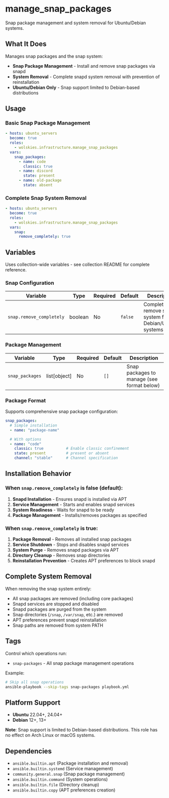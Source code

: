 # manage_snap_packages

Snap package management and system removal for Ubuntu/Debian systems.

## What It Does

Manages snap packages and the snap system:
- **Snap Package Management** - Install and remove snap packages via snapd
- **System Removal** - Complete snapd system removal with prevention of reinstallation
- **Ubuntu/Debian Only** - Snap support limited to Debian-based distributions

## Usage

### Basic Snap Package Management
```yaml
- hosts: ubuntu_servers
  become: true
  roles:
    - wolskies.infrastructure.manage_snap_packages
  vars:
    snap_packages:
      - name: code
        classic: true
      - name: discord
        state: present
      - name: old-package
        state: absent
```

### Complete Snap System Removal
```yaml
- hosts: ubuntu_servers
  become: true
  roles:
    - wolskies.infrastructure.manage_snap_packages
  vars:
    snap:
      remove_completely: true
```

## Variables

Uses collection-wide variables - see collection README for complete reference.

### Snap Configuration
| Variable | Type | Required | Default | Description |
| -------- | ---- | -------- | ------- | ----------- |
| `snap.remove_completely` | boolean | No | `false` | Completely remove snapd system from Debian/Ubuntu systems |

### Package Management
| Variable | Type | Required | Default | Description |
| -------- | ---- | -------- | ------- | ----------- |
| `snap_packages` | list[object] | No | `[]` | Snap packages to manage (see format below) |

### Package Format
Supports comprehensive snap package configuration:
```yaml
snap_packages:
  # Simple installation
  - name: "package-name"

  # With options
  - name: "code"
    classic: true          # Enable classic confinement
    state: present         # present or absent
    channel: "stable"      # Channel specification
```

## Installation Behavior

### When `snap.remove_completely` is false (default):
1. **Snapd Installation** - Ensures snapd is installed via APT
2. **Service Management** - Starts and enables snapd services
3. **System Readiness** - Waits for snapd to be ready
4. **Package Management** - Installs/removes packages as specified

### When `snap.remove_completely` is true:
1. **Package Removal** - Removes all installed snap packages
2. **Service Shutdown** - Stops and disables snapd services
3. **System Purge** - Removes snapd packages via APT
4. **Directory Cleanup** - Removes snap directories
5. **Reinstallation Prevention** - Creates APT preferences to block snapd

## Complete System Removal

When removing the snap system entirely:
- All snap packages are removed (including core packages)
- Snapd services are stopped and disabled
- Snapd packages are purged from the system
- Snap directories (`/snap`, `/var/snap`, etc.) are removed
- APT preferences prevent snapd reinstallation
- Snap paths are removed from system PATH

## Tags

Control which operations run:
- `snap-packages` - All snap package management operations

Example:
```bash
# Skip all snap operations
ansible-playbook --skip-tags snap-packages playbook.yml
```

## Platform Support

- **Ubuntu** 22.04+, 24.04+
- **Debian** 12+, 13+

**Note**: Snap support is limited to Debian-based distributions. This role has no effect on Arch Linux or macOS systems.

## Dependencies

- `ansible.builtin.apt` (Package installation and removal)
- `ansible.builtin.systemd` (Service management)
- `community.general.snap` (Snap package management)
- `ansible.builtin.command` (System operations)
- `ansible.builtin.file` (Directory cleanup)
- `ansible.builtin.copy` (APT preferences creation)
